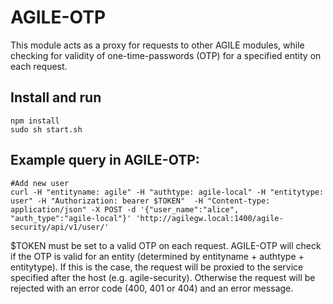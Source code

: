 # AGILE-OTP
This module acts as a proxy for requests to other AGILE modules, while checking for validity of one-time-passwords (OTP) for a specified entity on each request.

## Install and run
    npm install
    sudo sh start.sh

## Example query in AGILE-OTP:
    #Add new user
    curl -H "entityname: agile" -H "authtype: agile-local" -H "entitytype: user" -H "Authorization: bearer $TOKEN"  -H "Content-type: application/json" -X POST -d '{"user_name":"alice", "auth_type":"agile-local"}' 'http://agilegw.local:1400/agile-security/api/v1/user/'
$TOKEN must be set to a valid OTP on each request. AGILE-OTP will check if the OTP is valid for an entity (determined by entityname + authtype + entitytype). 
If this is the case, the request will be proxied to the service specified after the host (e.g. agile-security).
Otherwise the request will be rejected with an error code (400, 401 or 404) and an error message.
